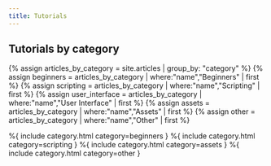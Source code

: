 ```yaml
---
title: Tutorials
---
```


<h2>Tutorials by category</h2>

{% assign articles_by_category = site.articles | group_by: "category" %}
{% assign beginners = articles_by_category | where:"name","Beginners" | first %}
{% assign scripting = articles_by_category | where:"name","Scripting" | first %}
{% assign user_interface = articles_by_category | where:"name","User Interface" | first %}
{% assign assets = articles_by_category | where:"name","Assets" | first %}
{% assign other = articles_by_category | where:"name","Other" | first %}

%{ include category.html category=beginners }
%{ include category.html category=scripting }
%{ include category.html category=assets }
%{ include category.html category=other }